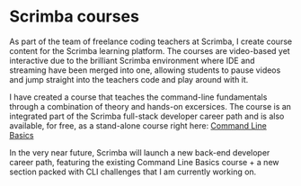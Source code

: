 # Scrimba courses

As part of the team of freelance coding teachers at Scrimba, I create course content for the Scrimba learning platform. The courses are video-based yet interactive due to the brilliant Scrimba environment where IDE and streaming have been merged into one, allowing students to pause videos and jump straight into the teachers code and play around with it.

I have created a course that teaches the command-line fundamentals through a combination of theory and hands-on excersices. The course is an integrated part of the Scrimba full-stack developer career path and is also available, for free, as a stand-alone course right here: [Command Line Basics](https://scrimba.com/command-line-basics-c08b87ogl0)

In the very near future, Scrimba will launch a new back-end developer career path, featuring the existing Command Line Basics course + a new section packed with CLI challenges that I am currently working on.
